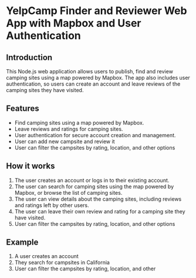 # YelpCamp Finder and Reviewer Web App with Mapbox and User Authentication

## Introduction

This Node.js web application allows users to publish, find and review camping sites using a map powered by Mapbox. The app also includes user authentication, so users can create an account and leave reviews of the camping sites they have visited.

## Features

- Find camping sites using a map powered by Mapbox.
- Leave reviews and ratings for camping sites.
- User authentication for secure account creation and management.
- User can add new campsite and review it
- User can filter the campsites by rating, location, and other options

## How it works

1. The user creates an account or logs in to their existing account.
2. The user can search for camping sites using the map powered by Mapbox, or browse the list of camping sites.
3. The user can view details about the camping sites, including reviews and ratings left by other users.
4. The user can leave their own review and rating for a camping site they have visited.
5. User can filter the campsites by rating, location, and other options

## Example

1. A user creates an account
2. They search for campsites in California
3. User can filter the campsites by rating, location, and other
